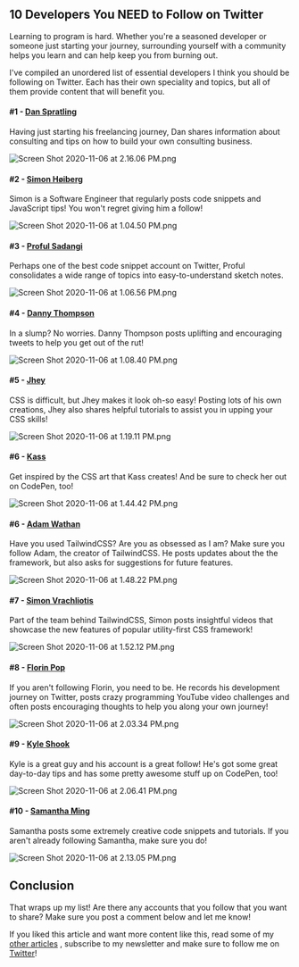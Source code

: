## 10 Developers You NEED to Follow on Twitter

Learning to program is hard. Whether you're a seasoned developer or someone just starting your journey, surrounding yourself with a community helps you learn and can help keep you from burning out.

I've compiled an unordered list of essential developers I think you should be following on Twitter. Each has their own speciality and topics, but all of them provide content that will benefit you.


 #### #1 -  [Dan Spratling](https://twitter.com/dan_spratling) 

Having just starting his freelancing journey, Dan shares information about consulting and tips on how to build your own consulting business. 


![Screen Shot 2020-11-06 at 2.16.06 PM.png](https://cdn.hashnode.com/res/hashnode/image/upload/v1604693781198/ggvOqC2aw.png)


#### #2 -  [Simon Høiberg](https://twitter.com/SimonHoiberg) 

Simon is a Software Engineer that regularly posts code snippets and JavaScript tips!
You won't regret giving him a follow!

![Screen Shot 2020-11-06 at 1.04.50 PM.png](https://cdn.hashnode.com/res/hashnode/image/upload/v1604689499626/R_ZiJi0qo.png)


#### #3 -  [Proful Sadangi](https://twitter.com/profulsadangi) 

Perhaps one of the best code snippet account on Twitter, Proful consolidates a wide range of topics into easy-to-understand sketch notes. 


![Screen Shot 2020-11-06 at 1.06.56 PM.png](https://cdn.hashnode.com/res/hashnode/image/upload/v1604689626599/K3Uz5JXWK.png)


#### #4 -  [Danny Thompson](https://twitter.com/DThompsonDev) 

In a slump? No worries. Danny Thompson posts uplifting and encouraging tweets to help you get out of the rut! 


![Screen Shot 2020-11-06 at 1.08.40 PM.png](https://cdn.hashnode.com/res/hashnode/image/upload/v1604689730769/H--Jg_7GN.png)


#### #5 -  [Jhey](https://twitter.com/jh3yy) 

CSS is difficult, but Jhey makes it look oh-so easy! Posting lots of his own creations, Jhey also shares helpful tutorials to assist you in upping your CSS skills! 


![Screen Shot 2020-11-06 at 1.19.11 PM.png](https://cdn.hashnode.com/res/hashnode/image/upload/v1604690360355/4j6IYe-9t.png)


#### #6 -  [Kass](https://twitter.com/jh3yy) 

Get inspired by the CSS art that Kass creates! And be sure to check her out on CodePen, too!

![Screen Shot 2020-11-06 at 1.44.42 PM.png](https://cdn.hashnode.com/res/hashnode/image/upload/v1604691892761/rkeW2YYTw.png)


#### #6 -  [Adam Wathan](https://twitter.com/adamwathan) 

Have you used TailwindCSS? Are you as obsessed as I am? Make sure you follow Adam, the creator of TailwindCSS. He posts updates about the the framework, but also asks for suggestions for future features. 


![Screen Shot 2020-11-06 at 1.48.22 PM.png](https://cdn.hashnode.com/res/hashnode/image/upload/v1604692111655/kcFQBtwDg.png)

#### #7 -  [Simon Vrachliotis](https://twitter.com/simonswiss) 

Part of the team behind TailwindCSS, Simon posts insightful videos that showcase the new features of popular utility-first CSS framework! 


![Screen Shot 2020-11-06 at 1.52.12 PM.png](https://cdn.hashnode.com/res/hashnode/image/upload/v1604692343025/Pn_t0MkS6.png)

#### #8 -  [Florin Pop](https://twitter.com/florinpop1705) 

If you aren't following Florin, you need to be. He records his development journey on Twitter, posts crazy programming YouTube video challenges and often posts encouraging thoughts to help you along your own journey! 


![Screen Shot 2020-11-06 at 2.03.34 PM.png](https://cdn.hashnode.com/res/hashnode/image/upload/v1604693025964/PPwUTlc2f.png)

#### #9 -  [Kyle Shook](https://twitter.com/elyktrix) 

Kyle is a great guy and his account is a great follow! He's got some great day-to-day tips and has some pretty awesome stuff up on CodePen, too! 


![Screen Shot 2020-11-06 at 2.06.41 PM.png](https://cdn.hashnode.com/res/hashnode/image/upload/v1604693212421/fQciHdsg_.png)


#### #10 -  [Samantha Ming](https://twitter.com/samantha_ming) 

Samantha posts some extremely creative code snippets and tutorials. If you aren't already following Samantha, make sure you do! 


![Screen Shot 2020-11-06 at 2.13.05 PM.png](https://cdn.hashnode.com/res/hashnode/image/upload/v1604693594410/YdDZJUi4A.png)


## Conclusion

That wraps up my list! Are there any accounts that you follow that you want to share? Make sure you post a comment below and let me know! 

If you liked this article and want more content like this, read some of my [other articles](https://blog.braydoncoyer.dev/) , subscribe to my newsletter and make sure to follow me on  [Twitter](https://twitter.com/BraydonCoyer)!




